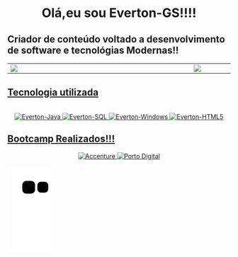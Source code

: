 
  <h1 align="center"> Olá,eu sou Everton-GS!!!!</h1>
  <h2>Criador de conteúdo voltado a desenvolvimento de software  e tecnológias Modernas!!</h2>



<div align="center">
  <a href="https://github.com/Everton-GS">  
<table>
    <tr>
        <td><img width="400px" align="left" src="https://github-readme-stats.vercel.app/api/top-langs/?username=Everton-GS&hide=html&layout=compact&theme=dracula" /></td>
        <td><img width="495px" align="left" src="https://github-readme-stats.vercel.app/api?username=Everton-GS&theme=dracula"/></td>
    </tr>   
</table>
 <h2 align="left">Tecnologia utilizada</h2>
</div>
    <center>
   <div style="display: inline_block"><br>
   <img  alt="Everton-Java" height="60" width="60" src="https://cdn.jsdelivr.net/gh/devicons/devicon/icons/java/java-original-wordmark.svg"/>
   <img  alt="Everton-SQL"  height="60" width="60" src="https://cdn.jsdelivr.net/gh/devicons/devicon/icons/mysql/mysql-original-wordmark.svg"/>
   <img  alt="Everton-Windows" height"60" width="60" src="https://cdn.jsdelivr.net/gh/devicons/devicon/icons/windows8/windows8-original.svg" />
   <img  alt="Everton-HTML5"  height="60" width="60" src="https://cdn.jsdelivr.net/gh/devicons/devicon/icons/html5/html5-original.svg"/> 
     </center>
  </div>
    <h2 align="left">Bootcamp Realizados!!!</h2>
     <center>  
     <img  alt="Accenture"  height="90" width="" src="https://bing.com/th?id=AMMS_b685d1e0462b93db8506629089143fec&w=110&h=110&c=7&rs=1&qlt=95&pcl=f9f9f9&o=6&cdv=1&pid=16.1&adlt=strict">
     <img alt="Porto Digital"  height="90" width="" src="https://bing.com/th?id=OSK.dd47a8c73218a2ef5acc937c077400ff&w=148&h=148&c=7&o=6&pid=SANGAM&adlt=strict">
    </center>
<div> 
  
  ![Snake animation](https://github.com/Everton-GS/Everton-GS/blob/output/github-contribution-grid-snake.svg)
  
  
</div>

